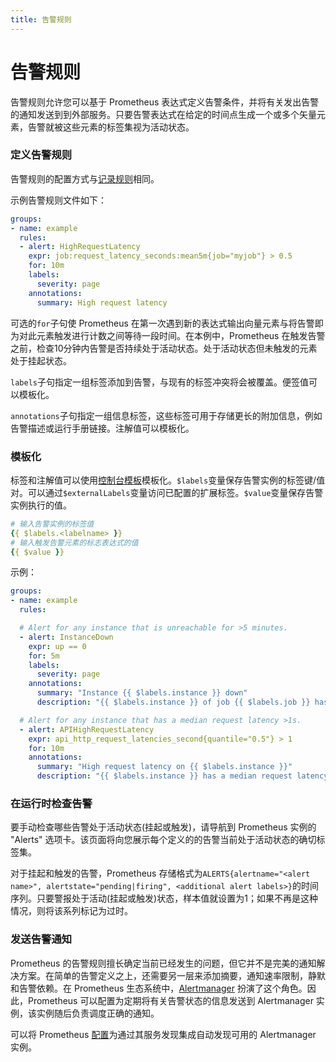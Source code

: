 ```yaml
---
title: 告警规则
---
```


# 告警规则

告警规则允许您可以基于 Prometheus 表达式定义告警条件，并将有关发出告警的通知发送到到外部服务。只要告警表达式在给定的时间点生成一个或多个矢量元素，告警就被这些元素的标签集视为活动状态。

### 定义告警规则 <a id="defining-alerting-rules"></a>

告警规则的配置方式与[记录规则](recording_rules.md)相同。

示例告警规则文件如下：

```yaml
groups:
- name: example
  rules:
  - alert: HighRequestLatency
    expr: job:request_latency_seconds:mean5m{job="myjob"} > 0.5
    for: 10m
    labels:
      severity: page
    annotations:
      summary: High request latency
```

可选的`for`子句使 Prometheus 在第一次遇到新的表达式输出向量元素与将告警即为对此元素触发进行计数之间等待一段时间。在本例中，Prometheus 在触发告警之前，检查10分钟内告警是否持续处于活动状态。处于活动状态但未触发的元素处于挂起状态。

`labels`子句指定一组标签添加到告警，与现有的标签冲突将会被覆盖。便签值可以模板化。

`annotations`子句指定一组信息标签，这些标签可用于存储更长的附加信息，例如告警描述或运行手册链接。注解值可以模板化。

### 模板化 <a id="templating"></a>

标签和注解值可以使用[控制台模板](../../visualization/consoles.md)模板化。`$labels`变量保存告警实例的标签键/值对。可以通过`$externalLabels`变量访问已配置的扩展标签。`$value`变量保存告警实例执行的值。

```yaml
# 输入告警实例的标签值
{{ $labels.<labelname> }}
# 输入触发告警元素的标志表达式的值
{{ $value }}
```

示例：

```yaml
groups:
- name: example
  rules:

  # Alert for any instance that is unreachable for >5 minutes.
  - alert: InstanceDown
    expr: up == 0
    for: 5m
    labels:
      severity: page
    annotations:
      summary: "Instance {{ $labels.instance }} down"
      description: "{{ $labels.instance }} of job {{ $labels.job }} has been down for more than 5 minutes."

  # Alert for any instance that has a median request latency >1s.
  - alert: APIHighRequestLatency
    expr: api_http_request_latencies_second{quantile="0.5"} > 1
    for: 10m
    annotations:
      summary: "High request latency on {{ $labels.instance }}"
      description: "{{ $labels.instance }} has a median request latency above 1s (current value: {{ $value }}s)"
```

### 在运行时检查告警 <a id="inspecting-alerts-during-runtime"></a>

要手动检查哪些告警处于活动状态\(挂起或触发\)，请导航到 Prometheus 实例的 "Alerts" 选项卡。该页面将向您展示每个定义的的告警当前处于活动状态的确切标签集。

对于挂起和触发的告警，Prometheus 存储格式为`ALERTS{alertname="<alert name>", alertstate="pending|firing", <additional alert labels>}`的时间序列。只要警报处于活动\(挂起或触发\)状态，样本值就设置为1；如果不再是这种情况，则将该系列标记为过时。

### 发送告警通知 <a id="sending-alert-notifications"></a>

Prometheus 的告警规则擅长确定当前已经发生的问题，但它并不是完美的通知解决方案。在简单的告警定义之上，还需要另一层来添加摘要，通知速率限制，静默和告警依赖。在 Prometheus 生态系统中，[Alertmanager](../../alerting/alertmanager.md) 扮演了这个角色。因此，Prometheus 可以配置为定期将有关告警状态的信息发送到 Alertmanager 实例，该实例随后负责调度正确的通知。

可以将 Prometheus [配置](configuration.md)为通过其服务发现集成自动发现可用的 Alertmanager 实例。


